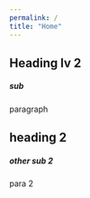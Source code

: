 ```yaml
---
permalink: /
title: "Home"
---
```

## Heading lv 2
##### sub
paragraph
## heading 2
##### other sub 2
para 2 